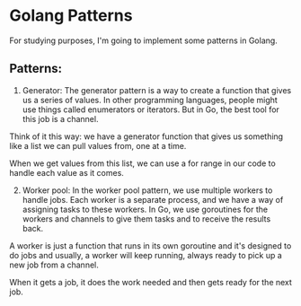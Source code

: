 # Golang Patterns 
For studying purposes, I'm going to implement some patterns in Golang.

## Patterns:
1. Generator: 
The generator pattern is a way to create a function that gives us a series of values. In other programming languages, people might use things called enumerators or iterators. But in Go, the best tool for this job is a channel.

Think of it this way: we have a generator function that gives us something like a list we can pull values from, one at a time.

When we get values from this list, we can use a for range in our code to handle each value as it comes.

2. Worker pool:
In the worker pool pattern, we use multiple workers to handle jobs. Each worker is a separate process, and we have a way of assigning tasks to these workers. In Go, we use goroutines for the workers and channels to give them tasks and to receive the results back.

A worker is just a function that runs in its own goroutine and it's designed to do jobs and usually, a worker will keep running, always ready to pick up a new job from a channel.

When it gets a job, it does the work needed and then gets ready for the next job.
